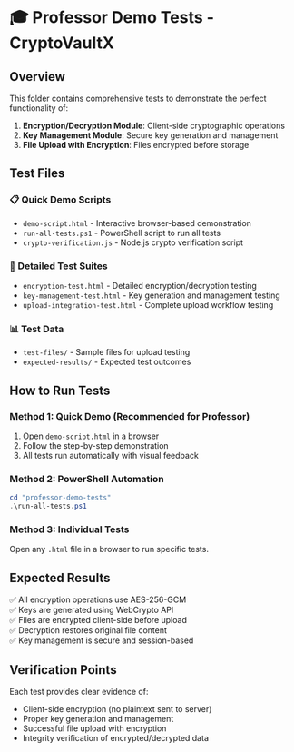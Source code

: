 # 🎓 Professor Demo Tests - CryptoVaultX

## Overview
This folder contains comprehensive tests to demonstrate the perfect functionality of:

1. **Encryption/Decryption Module**: Client-side cryptographic operations
2. **Key Management Module**: Secure key generation and management
3. **File Upload with Encryption**: Files encrypted before storage

## Test Files

### 📋 Quick Demo Scripts
- `demo-script.html` - Interactive browser-based demonstration
- `run-all-tests.ps1` - PowerShell script to run all tests
- `crypto-verification.js` - Node.js crypto verification script

### 🧪 Detailed Test Suites
- `encryption-test.html` - Detailed encryption/decryption testing
- `key-management-test.html` - Key generation and management testing
- `upload-integration-test.html` - Complete upload workflow testing

### 📊 Test Data
- `test-files/` - Sample files for upload testing
- `expected-results/` - Expected test outcomes

## How to Run Tests

### Method 1: Quick Demo (Recommended for Professor)
1. Open `demo-script.html` in a browser
2. Follow the step-by-step demonstration
3. All tests run automatically with visual feedback

### Method 2: PowerShell Automation
```powershell
cd "professor-demo-tests"
.\run-all-tests.ps1
```

### Method 3: Individual Tests
Open any `.html` file in a browser to run specific tests.

## Expected Results
✅ All encryption operations use AES-256-GCM  
✅ Keys are generated using WebCrypto API  
✅ Files are encrypted client-side before upload  
✅ Decryption restores original file content  
✅ Key management is secure and session-based  

## Verification Points
Each test provides clear evidence of:
- Client-side encryption (no plaintext sent to server)
- Proper key generation and management
- Successful file upload with encryption
- Integrity verification of encrypted/decrypted data